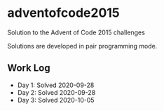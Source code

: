 # adventofcode2015

Solution to the Advent of Code 2015 challenges

Solutions are developed in pair programming mode.

## Work Log

* Day 1: Solved 2020-09-28
* Day 2: Solved 2020-09-28
* Day 3: Solved 2020-10-05
